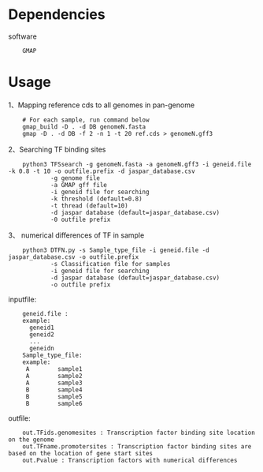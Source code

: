 # Dependencies

software

        GMAP
  
# Usage

1、Mapping reference cds to all genomes in pan-genome

        # For each sample, run command below
        gmap_build -D . -d DB genomeN.fasta
        gmap -D . -d DB -f 2 -n 1 -t 20 ref.cds > genomeN.gff3
2、Searching TF binding sites 

        python3 TFSsearch -g genomeN.fasta -a genomeN.gff3 -i geneid.file -k 0.8 -t 10 -o outfile.prefix -d jaspar_database.csv
                -g genome file
                -a GMAP gff file
                -i geneid file for searching
                -k threshold (default=0.8)
                -t thread (default=10)
                -d jaspar database (default=jaspar_database.csv)
                -0 outfile prefix 
3、 numerical differences of TF in sample
       
        python3 DTFN.py -s Sample_type_file -i geneid.file -d jaspar_database.csv -o outfile.prefix 
                -s Classification file for samples
                -i geneid file for searching
                -d jaspar database (default=jaspar_database.csv)
                -o outfile prefix 
inputfile:

        geneid.file :
        example:
          geneid1
          geneid2
          ...
          geneidn
        Sample_type_file:
        example:
         A        sample1
         A        sample2
         A        sample3        
         B        sample4
         B        sample5
         B        sample6

outfile:

        out.TFids.genomesites : Transcription factor binding site location on the genome
        out.TFname.promotersites : Transcription factor binding sites are based on the location of gene start sites
        out.Pvalue : Transcription factors with numerical differences

        

